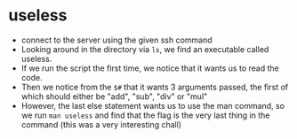 # useless
- connect to the server using the given ssh command
- Looking around in the directory via `ls`, we find an executable called useless.
- If we run the script the first time, we notice that it wants us to read the code.
- Then we notice from the `$#` that it wants 3 arguments passed, the first of which should either be "add", "sub", "div" or "mul"
- However, the last else statement wants us to use the man command, so we run `man useless` and find that the flag is the very last thing in the command 
(this was a very interesting chall)